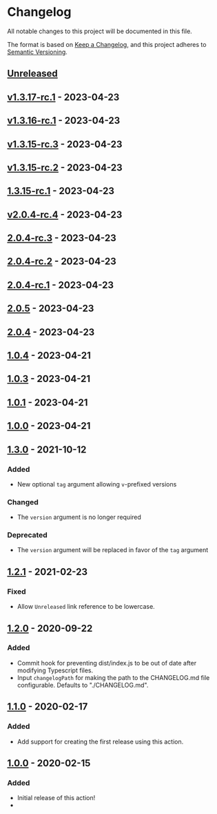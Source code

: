 # Changelog

All notable changes to this project will be documented in this file.

The format is based on [Keep a Changelog](https://keepachangelog.com/en/1.0.0/),
and this project adheres to [Semantic Versioning](https://semver.org/spec/v2.0.0.html).

## [Unreleased]

## [v1.3.17-rc.1] - 2023-04-23

## [v1.3.16-rc.1] - 2023-04-23

## [v1.3.15-rc.3] - 2023-04-23

## [v1.3.15-rc.2] - 2023-04-23

## [1.3.15-rc.1] - 2023-04-23

## [v2.0.4-rc.4] - 2023-04-23

## [2.0.4-rc.3] - 2023-04-23

## [2.0.4-rc.2] - 2023-04-23

## [2.0.4-rc.1] - 2023-04-23

## [2.0.5] - 2023-04-23

## [2.0.4] - 2023-04-23

## [1.0.4] - 2023-04-21

## [1.0.3] - 2023-04-21

## [1.0.1] - 2023-04-21

## [1.0.0] - 2023-04-21

## [1.3.0] - 2021-10-12

### Added

-   New optional `tag` argument allowing `v`-prefixed versions

### Changed

-   The `version` argument is no longer required

### Deprecated

-   The `version` argument will be replaced in favor of the `tag` argument

## [1.2.1] - 2021-02-23

### Fixed

-   Allow `Unreleased` link reference to be lowercase.

## [1.2.0] - 2020-09-22

### Added

-   Commit hook for preventing dist/index.js to be out of date after modifying Typescript files.
-   Input `changelogPath` for making the path to the CHANGELOG.md file configurable. Defaults to "./CHANGELOG.md".

## [1.1.0] - 2020-02-17

### Added

-   Add support for creating the first release using this action.

## [1.0.0] - 2020-02-15

### Added

-   Initial release of this action!
-

[Unreleased]: https://github.com/felixncheng/bk-repo/compare/v1.3.17-rc.1...HEAD

[v1.3.17-rc.1]: https://github.com/felixncheng/bk-repo/compare/v1.3.16-rc.1...v1.3.17-rc.1

[v1.3.16-rc.1]: https://github.com/felixncheng/bk-repo/compare/v1.3.15-rc.3...v1.3.16-rc.1

[v1.3.15-rc.3]: https://github.com/felixncheng/bk-repo/compare/v1.3.15-rc.2...v1.3.15-rc.3

[v1.3.15-rc.2]: https://github.com/felixncheng/bk-repo/compare/1.3.15-rc.1...v1.3.15-rc.2

[1.3.15-rc.1]: https://github.com/felixncheng/bk-repo/compare/v2.0.4-rc.4...1.3.15-rc.1

[v2.0.4-rc.4]: https://github.com/felixncheng/bk-repo/compare/2.0.4-rc.3...v2.0.4-rc.4

[2.0.4-rc.3]: https://github.com/felixncheng/bk-repo/compare/2.0.4-rc.2...2.0.4-rc.3

[2.0.4-rc.2]: https://github.com/felixncheng/bk-repo/compare/2.0.4-rc.1...2.0.4-rc.2

[2.0.4-rc.1]: https://github.com/felixncheng/bk-repo/compare/2.0.5...2.0.4-rc.1

[2.0.5]: https://github.com/felixncheng/bk-repo/compare/2.0.4...2.0.5

[2.0.4]: https://github.com/felixncheng/bk-repo/compare/1.0.4...2.0.4

[1.0.4]: https://github.com/felixncheng/bk-repo/compare/1.0.3...1.0.4

[1.0.3]: https://github.com/felixncheng/bk-repo/compare/1.0.1...1.0.3

[1.0.1]: https://github.com/felixncheng/bk-repo/compare/1.0.0...1.0.1

[1.0.0]: https://github.com/felixncheng/bk-repo/compare/1.3.0...1.0.0

[1.3.0]: https://github.com/thomaseizinger/keep-a-changelog-new-release/compare/1.2.1...1.3.0

[1.2.1]: https://github.com/thomaseizinger/keep-a-changelog-new-release/compare/1.2.0...1.2.1

[1.2.0]: https://github.com/thomaseizinger/keep-a-changelog-new-release/compare/1.1.0...1.2.0

[1.1.0]: https://github.com/thomaseizinger/keep-a-changelog-new-release/compare/1.0.0...1.1.0

[1.0.0]: https://github.com/thomaseizinger/keep-a-changelog-new-release/compare/8f254ca247120d87500da53956ae6c0c9d9fae3e...1.0.0
